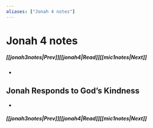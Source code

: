 ```yaml
---
aliases: ["Jonah 4 notes"]
---
```

# Jonah 4 notes
##### <span class=arrow-left></span>[[jonah3notes|Prev]]<span class=navigation-separator></span>[[jonah4|Read]]<span class=navigation-separator></span>[[mic1notes|Next]]<span class=arrow-right></span>
- 
## Jonah Responds to God’s Kindness
- 
##### <span class=arrow-left></span>[[jonah3notes|Prev]]<span class=navigation-separator></span>[[jonah4|Read]]<span class=navigation-separator></span>[[mic1notes|Next]]<span class=arrow-right></span>